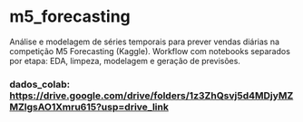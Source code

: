 # m5_forecasting
Análise e modelagem de séries temporais para prever vendas diárias na competição M5 Forecasting (Kaggle). Workflow com notebooks separados por etapa: EDA, limpeza, modelagem e geração de previsões.
### dados_colab: https://drive.google.com/drive/folders/1z3ZhQsvj5d4MDjyMZMZlgsAO1Xmru615?usp=drive_link
